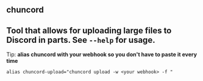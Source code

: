 ## chuncord
Tool that allows for uploading large files to Discord in parts.
See `--help` for usage.
---
Tip: **alias chuncord with your webhook so you don't have to paste it every time**
```
alias chuncord-upload="chuncord upload -w <your webhook> -f "
```